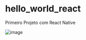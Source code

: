 # hello_world_react
Primeiro Projeto com React Native

![image](https://github.com/JoaoEnrique/hello_world_react/assets/87030375/b5cc26c8-7679-4008-b737-c094f9b3cb7c)

